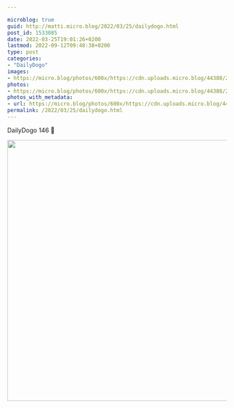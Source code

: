 ```yaml
---

microblog: true
guid: http://matti.micro.blog/2022/03/25/dailydogo.html
post_id: 1533085
date: 2022-03-25T19:01:26+0200
lastmod: 2022-09-12T09:48:38+0200
type: post
categories:
- "DailyDogo"
images:
- https://micro.blog/photos/600x/https://cdn.uploads.micro.blog/44388/2022/e2e6861811.jpg
photos:
- https://micro.blog/photos/600x/https://cdn.uploads.micro.blog/44388/2022/e2e6861811.jpg
photos_with_metadata:
- url: https://micro.blog/photos/600x/https://cdn.uploads.micro.blog/44388/2022/e2e6861811.jpg
permalink: /2022/03/25/dailydogo.html
---
```

DailyDogo 146 🐶

<img src="https://micro.blog/photos/600x/https://blog.martin-haehnel.de/uploads/2022/e2e6861811.jpg" width="600" height="600" alt="" />

